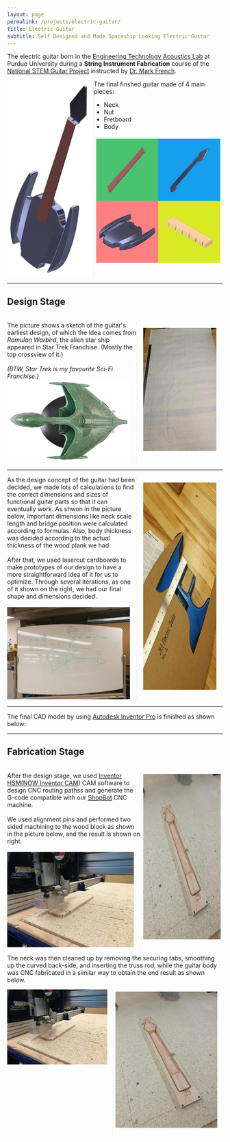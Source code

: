 ```yaml
---
layout: page
permalink: /projects/electric-guitar/
title: Electric Guitar
subtitle: Self Designed and Made Spaceship Looking Electric Guitar
---
```


The electric guitar born in the [Engineering Technology Acoustics Lab](https://polytechnic.purdue.edu/facilities/acoustics-lab) at Purdue University during a **String Instrument Fabrication** course of the [National STEM Guitar Project](http://guitarbuilding.website/) instructed by [Dr. Mark French](https://web.ics.purdue.edu/~rmfrench/index.htm).

<div style="display:flex;">
    <div style="flex:40%; border-right:1px solid #f1f1f1;">
        <a href="/img/projects/electric-guitar/Electric-Guitar.jpg"><img src="/img/projects/electric-guitar/Electric-Guitar_Thumbnail.jpg" class = "lazyload" height="100%"></a>
    </div>
    <div style="flex:60%;">
        The final finshed guitar made of 4 main pieces:
        <ul>
            <li>Neck</li>
            <li>Nut</li>
            <li>Fretboard</li>
            <li>Body</li>
        </ul>
        <a href="/img/projects/electric-guitar/Guitar_Four_Parts.jpg"><img src="/img/projects/electric-guitar/Guitar_Four_Parts_Thumbnail.jpg" class = "lazyload" width="96%" style="padding:2%;"></a>
    </div>
</div>

<hr />

## Design Stage

<br/>

<div style="display:flex;">
    <div style="flex:60%;">
        The picture shows a sketch of the guitar's earliest design, of which the idea comes from <i>Romulan Warbird</i>, the alien star ship appeared in Star Trek Franchise. (Mostly the top crossview of it.)
        <br/>
        <br/>
        <i>(BTW, Star Trek is my favourite Sci-Fi Franchise.)</i>
        <br/>
        <a href="/img/projects/electric-guitar/Romulan Warbird.jpg"><img src="/img/projects/electric-guitar/Romulan Warbird.jpg" class = "lazyload" width="95%"></a>
    </div>
    <div style="flex:34%; border-left:1px solid #f1f1f1; padding:3%;">
        <a href="/img/projects/electric-guitar/Earliest Guitar Design.jpg"><img src="/img/projects/electric-guitar/guitar1.jpg" class = "lazyload" height="95%"></a>
    </div>
</div>

<hr />

<div style="display:flex;">
    <div style="flex:60%;">
        As the design concept of the guitar had been decided, we made lots of calculations to find the correct dimensions and sizes of functional guitar parts so that it can eventually work. As shwon in the picture below, important dimensions like neck scale length and bridge position were calculated according to formulas. Also, body thickness was decided according to the actual thickness of the wood plank we had.
        <br/>
        <br/>
        After that, we used lasercut cardboards to make prototypes of our design to have a more straightforward idea of it for us to optimize. Through several iterations, as one of it shown on the right, we had our final shape and dimensions decided.
        <br/>
        <br/>
        <a href="/img/projects/electric-guitar/Design Calculations.jpg"><img src="/img/projects/electric-guitar/guitar3.jpg" class = "lazyload" width="95%"></a>
    </div>
    <div style="flex:34%; border-left:1px solid #f1f1f1; padding:3%;">
        <a href="/img/projects/electric-guitar/Carboard Prototype.jpg"><img src="/img/projects/electric-guitar/guitar2.jpg" class = "lazyload" height="98%"></a>
    </div>
</div>

<hr />

The final CAD model by using [Autodesk Inventor Pro](https://www.autodesk.com/products/inventor/overview) is finished as shown below:

<script src="https://embed.github.com/view/3d/elizhyu/elizhyu.github.io/master/model/electric-guitar/Electric%20Guitar.stl"></script>

<hr />

## Fabrication Stage

<br/>

<div style="display:flex;">
    <div style="flex:60%;">
        After the design stage, we used <a href="https://www.autodesk.com/products/inventor-cam/overview">Inventor HSM(NOW Inventor CAM)</a> CAM software to design CNC routing pathss and generate the G-code compatible with our <a href="https://www.shopbottools.com/">ShopBot</a> CNC machine.
        <br/>
        <br/>
        We used alignment pins and performed two sided machining to the wood block as shown in the picture below, and the result is shown on right.
        <br/>
        <br/>
        <a href="/img/projects/electric-guitar/CNC Neck Start.jpg"><img src="/img/projects/electric-guitar/cnc0.jpg" class = "lazyload" width="95%"></a>
    </div>
    <div style="flex:34%; border-left:1px solid #f1f1f1; padding:1%;">
        <a href="/img/projects/electric-guitar/CNC Neck Finish.jpg"><img src="/img/projects/electric-guitar/cnc1.jpg" class = "lazyload" height="96%"></a>
    </div>
</div>

The neck was then cleaned up by removing the securing tabs, smoothing up the curved back-side, and inserting the truss rod, while the guitar body was CNC fabricated in a similar way to obtain the end result as shown below.

<div style="display:flex;">
    <div style="flex:49%;">
        <a href="/img/projects/electric-guitar/CNC Neck Start.jpg"><img src="/img/projects/electric-guitar/cnc0.jpg" class = "lazyload" width="95%"></a>
    </div>
    <div style="flex:49%; border-left:1px solid #f1f1f1; padding:1%;">
        <a href="/img/projects/electric-guitar/CNC Neck Finish.jpg"><img src="/img/projects/electric-guitar/cnc1.jpg" class = "lazyload" height="96%"></a>
    </div>
</div>